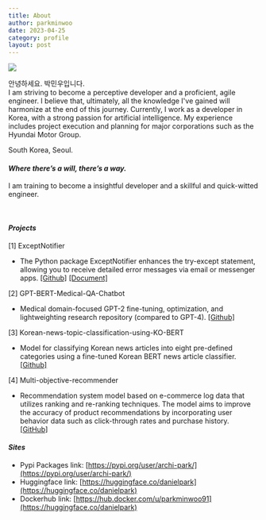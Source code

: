 ```yaml
---
title: About
author: parkminwoo
date: 2023-04-25
category: profile
layout: post
---
```


![](https://dsdanielpark.github.io/assets/profile/hi.png)

안녕하세요. 박민우입니다. <br>
I am striving to become a perceptive developer and a proficient, agile engineer. I believe that, ultimately, all the knowledge I've gained will harmonize at the end of this journey. Currently, I work as a developer in Korea, with a strong passion for artificial intelligence. My experience includes project execution and planning for major corporations such as the Hyundai Motor Group.

South Korea, Seoul.

#### *Where there’s a will, there’s a way.*
I am training to become a insightful developer and a skillful and quick-witted engineer. <br>

<br>

#### *Projects* 
  [1] ExceptNotifier 
  - The Python package ExceptNotifier enhances the try-except statement, allowing you to receive detailed error messages via email or messenger apps. [[Github]](https://github.com/dsdanielpark/ExceptNotifier) [[Document]](https://exceptnotifier.readthedocs.io/en/latest/)
  
  [2] GPT-BERT-Medical-QA-Chatbot 
  - Medical domain-focused GPT-2 fine-tuning, optimization, and lightweighting research repository (compared to GPT-4). [[Github]](https://github.com/DSDanielPark/medical-qa-bert-chatgpt) 

  [3] Korean-news-topic-classification-using-KO-BERT 
  - Model for classifying Korean news articles into eight pre-defined categories using a fine-tuned Korean BERT news article classifier. [[Github]](https://github.com/DSDanielPark/fine-tuned-korean-bert-news-article-classifier)

  [4] Multi-objective-recommender 
  - Recommendation system model based on e-commerce log data that utilizes ranking and re-ranking techniques. The model aims to improve the accuracy of product recommendations by incorporating user behavior data such as click-through rates and purchase history. [[GitHub]](https://github.com/DSDanielPark/kaggle2023-multi-objective-recommender)



 
#### *Sites*
- Pypi Packages link: [https://pypi.org/user/archi-park/](https://pypi.org/user/archi-park/)
- Huggingface  link: [https://huggingface.co/danielpark](https://huggingface.co/danielpark)
- Dockerhub link: [https://hub.docker.com/u/parkminwoo91](https://huggingface.co/danielpark)
